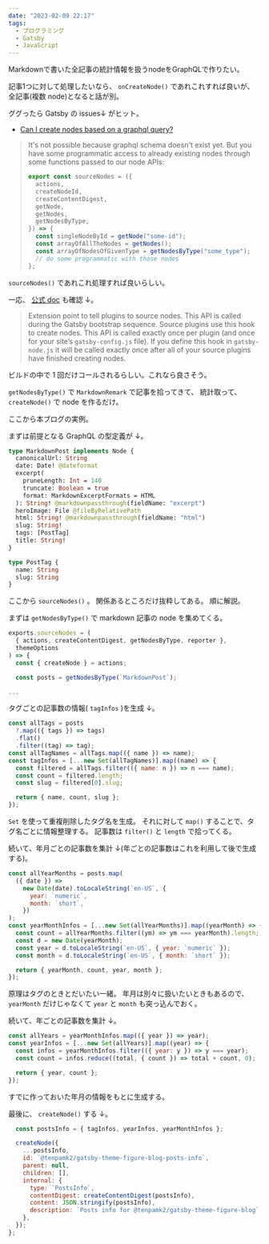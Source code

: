 ```yaml
---
date: "2023-02-09 22:17"
tags:
  - プログラミング
  - Gatsby
  - JavaScript
---
```


Markdownで書いた全記事の統計情報を扱うnodeをGraphQLで作りたい。

記事1つに対して処理したいなら、 `onCreateNode()` であれこれすれば良いが、
全記事(複数 node)となると話が別。

<!-- more -->

ググったら Gatsby の issues↓ がヒット。

- [Can I create nodes based on a graphql query?](https://github.com/gatsbyjs/gatsby/issues/11760#issuecomment-463601260)

> It's not possible because graphql schema doesn't exist yet. But you have some programmatic access to already existing nodes through some functions passed to our node APIs:
>
> ```js
> export const sourceNodes = ({
>   actions,
>   createNodeId,
>   createContentDigest,
>   getNode,
>   getNodes,
>   getNodesByType,
> }) => {
>   const singleNodeById = getNode("some-id");
>   const arrayOfAllTheNodes = getNodes();
>   const arrayOfNodesOfGivenType = getNodesByType("some_type");
>   // do some programmatic with those nodes
> };
> ```

`sourceNodes()` であれこれ処理すれば良いらしい。

一応、
[公式 doc](https://www.gatsbyjs.com/docs/reference/config-files/gatsby-node/#sourceNodes)
も確認 ↓。

> Extension point to tell plugins to source nodes. This API is called during the Gatsby bootstrap sequence. Source plugins use this hook to create nodes. This API is called exactly once per plugin (and once for your site’s `gatsby-config.js` file). If you define this hook in `gatsby-node.js` it will be called exactly once after all of your source plugins have finished creating nodes.

ビルドの中で 1 回だけコールされるらしい。これなら良さそう。

`getNodesByType()` で `MarkdownRemark` で記事を拾ってきて、
統計取って、 `createNode()` で node を作るだけ。

ここから本ブログの実例。

まずは前提となる GraphQL の型定義が ↓。

```graphql
type MarkdownPost implements Node {
  canonicalUrl: String
  date: Date! @dateformat
  excerpt(
    pruneLength: Int = 140
    truncate: Boolean = true
    format: MarkdownExcerptFormats = HTML
  ): String! @markdownpassthrough(fieldName: "excerpt")
  heroImage: File @fileByRelativePath
  html: String! @markdownpassthrough(fieldName: "html")
  slug: String!
  tags: [PostTag]
  title: String!
}

type PostTag {
  name: String
  slug: String
}
```

ここから `sourceNodes()` 。
関係あるところだけ抜粋してある。
順に解説。

まずは `getNodesByType()` で markdown 記事の node を集めてくる。

```js
exports.sourceNodes = (
  { actions, createContentDigest, getNodesByType, reporter },
  themeOptions
) => {
  const { createNode } = actions;

  const posts = getNodesByType(`MarkdownPost`);

...
```

タグごとの記事数の情報( `tagInfos` )を生成 ↓。

```js
const allTags = posts
  ?.map(({ tags }) => tags)
  .flat()
  .filter((tag) => tag);
const allTagNames = allTags.map(({ name }) => name);
const tagInfos = [...new Set(allTagNames)].map((name) => {
  const filtered = allTags.filter(({ name: n }) => n === name);
  const count = filtered.length;
  const slug = filtered[0].slug;

  return { name, count, slug };
});
```

`Set` を使って重複削除したタグ名を生成。
それに対して `map()` することで、タグ名ごとに情報整理する。
記事数は `filter()` と `length` で拾ってくる。

続いて、年月ごとの記事数を集計 ↓(年ごとの記事数はこれを利用して後で生成する)。

```js
const allYearMonths = posts.map(
  ({ date }) =>
    new Date(date).toLocaleString(`en-US`, {
      year: `numeric`,
      month: `short`,
    })
);
const yearMonthInfos = [...new Set(allYearMonths)].map((yearMonth) => {
  const count = allYearMonths.filter((ym) => ym === yearMonth).length;
  const d = new Date(yearMonth);
  const year = d.toLocaleString(`en-US`, { year: `numeric` });
  const month = d.toLocaleString(`en-US`, { month: `short` });

  return { yearMonth, count, year, month };
});
```

原理はタグのときとだいたい一緒。
年月は別々に扱いたいときもあるので、
`yearMonth` だけじゃなくて `year` と `month` も突っ込んでおく。

続いて、年ごとの記事数を集計 ↓。

```js
const allYears = yearMonthInfos.map(({ year }) => year);
const yearInfos = [...new Set(allYears)].map((year) => {
  const infos = yearMonthInfos.filter(({ year: y }) => y === year);
  const count = infos.reduce((total, { count }) => total + count, 0);

  return { year, count };
});
```

すでに作っておいた年月の情報をもとに生成する。

最後に、 `createNode()` する ↓。

```js
  const postsInfo = { tagInfos, yearInfos, yearMonthInfos };

  createNode({
    ...postsInfo,
    id: `@tenpamk2/gatsby-theme-figure-blog-posts-info`,
    parent: null,
    children: [],
    internal: {
      type: `PostsInfo`,
      contentDigest: createContentDigest(postsInfo),
      content: JSON.stringify(postsInfo),
      description: `Posts info for @tenpamk2/gatsby-theme-figure-blog`,
    },
  });
};
```
